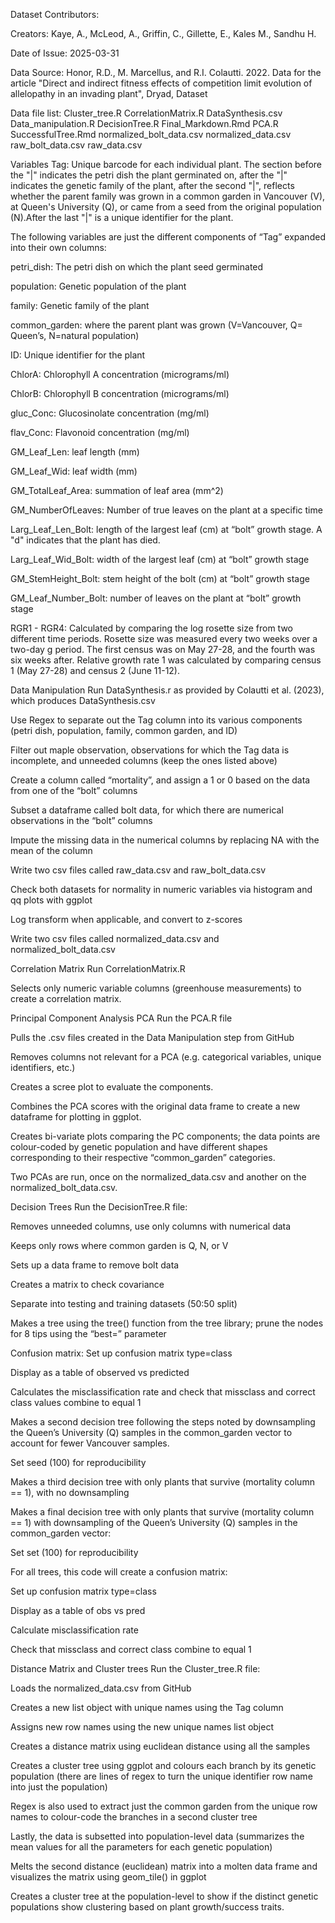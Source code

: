 Dataset Contributors:

Creators: Kaye, A., McLeod, A., Griffin, C., Gillette, E., Kales M., Sandhu H.

Date of Issue: 2025-03-31

Data Source: Honor, R.D., M. Marcellus, and R.I. Colautti. 2022. Data for the article "Direct and indirect fitness effects of competition limit evolution of allelopathy in an invading plant", Dryad, Dataset

Data file list:
Cluster_tree.R
CorrelationMatrix.R
DataSynthesis.csv
Data_manipulation.R
DecisionTree.R
Final_Markdown.Rmd
PCA.R
SuccessfulTree.Rmd
normalized_bolt_data.csv
normalized_data.csv
raw_bolt_data.csv
raw_data.csv

Variables 
Tag: Unique barcode for each individual plant. The section before the "|" indicates the petri dish the plant germinated on, after the "|" indicates the genetic family of the plant, after the second "|", reflects whether the parent family was grown in a common garden in Vancouver (V), at Queen's University (Q), or came from a seed from the original population (N).After the last "|" is a unique identifier for the plant.

The following variables are just the different components of “Tag” expanded into their own columns: 

petri_dish: The petri dish on which the plant seed germinated

population: Genetic population of the plant

family: Genetic family of the plant

common_garden: where the parent plant was grown (V=Vancouver, Q= Queen’s, N=natural population)

ID: Unique identifier for the plant

ChlorA: Chlorophyll A concentration (micrograms/ml)

ChlorB: Chlorophyll B concentration (micrograms/ml)

gluc_Conc: Glucosinolate concentration (mg/ml)

flav_Conc: Flavonoid concentration (mg/ml)

GM_Leaf_Len: leaf length (mm)

GM_Leaf_Wid: leaf width (mm)

GM_TotalLeaf_Area: summation of leaf area (mm^2)

GM_NumberOfLeaves: Number of true leaves on the plant at a specific time

Larg_Leaf_Len_Bolt: length of the largest leaf (cm) at “bolt” growth stage. A "d" indicates that the plant has died.

Larg_Leaf_Wid_Bolt: width of the largest leaf (cm) at “bolt” growth stage

GM_StemHeight_Bolt: stem height of the bolt (cm) at “bolt” growth stage

GM_Leaf_Number_Bolt: number of leaves on the plant at “bolt” growth stage

RGR1 - RGR4: Calculated by comparing the log rosette size from two different time periods. Rosette size was measured every two weeks over a two-day g period. The first census was on May 27-28, and the fourth was six weeks after. Relative growth rate 1 was calculated by comparing census 1 (May 27-28) and census 2 (June 11-12). 

Data Manipulation
Run DataSynthesis.r as provided by Colautti et al. (2023), which produces DataSynthesis.csv

Use Regex to separate out the Tag column into its various components (petri dish, population, family, common garden, and ID)

Filter out maple observation, observations for which the Tag data is incomplete, and unneeded columns (keep the ones listed above)

Create a column called “mortality”, and assign a 1 or 0 based on the data from one of the “bolt” columns

Subset a dataframe called bolt data, for which there are numerical observations in the “bolt” columns

Impute the missing data in the numerical columns by replacing NA with the mean of the column

Write two csv files called raw_data.csv and raw_bolt_data.csv

Check both datasets for normality in numeric variables via histogram and qq plots with ggplot

Log transform when applicable, and convert to z-scores

Write two csv files called normalized_data.csv and normalized_bolt_data.csv

Correlation Matrix
Run CorrelationMatrix.R 

Selects only numeric variable columns (greenhouse measurements) to create a correlation matrix.

Principal Component Analysis PCA
Run the PCA.R file

Pulls the .csv files created in the Data Manipulation step from GitHub 

Removes columns not relevant for a PCA (e.g. categorical variables, unique identifiers, etc.) 

Creates a scree plot to evaluate the components. 

Combines the PCA scores with the original data frame to create a new dataframe for plotting in ggplot. 

Creates bi-variate plots comparing the PC components; the data points are colour-coded by genetic population and have different shapes corresponding to their respective “common_garden” categories. 

Two PCAs are run, once on the normalized_data.csv and another on the normalized_bolt_data.csv. 

Decision Trees
Run the DecisionTree.R file: 

Removes unneeded columns, use only columns with numerical data

Keeps only rows where common garden is Q, N, or V

Sets up a data frame to remove bolt data

Creates a matrix to check covariance

Separate into testing and training datasets (50:50 split)

Makes a tree using the tree() function from the tree library; prune the nodes for 8 tips using the “best=” parameter

Confusion matrix: 
Set up confusion matrix type=class

Display as a table of observed vs predicted

Calculates the misclassification rate and check that missclass and correct class values combine to equal 1

Makes a second decision tree following the steps noted by downsampling the Queen’s University (Q) samples in the common_garden vector to account for fewer Vancouver samples. 

Set seed (100) for reproducibility

Makes a third  decision tree with only plants that survive (mortality column == 1), with no downsampling

Makes a final decision tree with only plants that survive (mortality column == 1) with downsampling of the Queen’s University (Q) samples in the  common_garden vector:

Set set (100) for reproducibility

For all trees, this code will create a confusion matrix: 

Set up confusion matrix type=class

Display as a table of obs vs pred

Calculate misclassification rate

Check that missclass and correct class combine to equal 1

Distance Matrix and Cluster trees
Run the Cluster_tree.R file:

Loads the normalized_data.csv from GitHub 

Creates a new list object with unique names using the Tag column 

Assigns new row names using the new unique names list object 

Creates a distance matrix using euclidean distance using all the samples 

Creates a cluster tree using ggplot and colours each branch by its genetic population (there are lines of regex to turn the unique identifier row name into just the population) 

Regex is also used to extract just the common garden from the unique row names to colour-code the branches in a second cluster tree

Lastly, the data is subsetted into population-level data (summarizes the mean values for all the parameters for each genetic population) 

Melts the second distance (euclidean) matrix into a molten data frame and visualizes the matrix using geom_tile() in ggplot

Creates a cluster tree at the population-level to show if the distinct genetic populations show clustering based on plant growth/success traits. 
